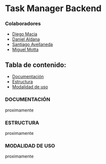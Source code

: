 # Task Manager Backend
### Colaboradores
* [Diego Macia]()
* [Daniel Aldana]()
* [Santiago Avellaneda]()
* [Miguel Motta]()
## Tabla de contenido:
* [Documentación]()
* [Estructura]()
* [Modalidad de uso]()

### DOCUMENTACIÓN
proximamente
### ESTRUCTURA
proximamente
### MODALIDAD DE USO
proximamente
